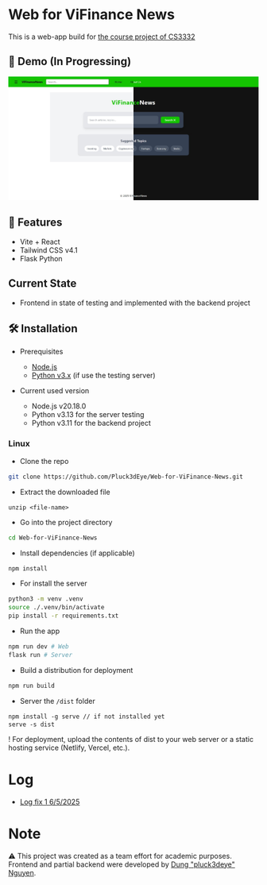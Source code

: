 # Web for ViFinance News

This is a web-app build for [the course project of CS3332](https://github.com/DTJ-Tran/VifinanceNews)

## 📸 Demo (In Progressing)

![The Main Page](./assets/MainPage.png)

## 🚀 Features

- Vite + React
- Tailwind CSS v4.1
- Flask Python

## Current State
- Frontend in state of testing and implemented with the backend project

## 🛠️ Installation
- Prerequisites  
    - [Node.js](https://nodejs.org/en/download)  
    - [Python v3.x](https://www.python.org/downloads/) (if use the testing server)

- Current used version  
    - Node.js v20.18.0
    - Python v3.13 for the server testing
    - Python v3.11 for the backend project

### Linux
- Clone the repo
```bash
git clone https://github.com/Pluck3dEye/Web-for-ViFinance-News.git
```
- Extract the downloaded file
```
unzip <file-name>
```

- Go into the project directory
```bash
cd Web-for-ViFinance-News
```

- Install dependencies (if applicable)
```bash
npm install 
```

- For install the server 
```bash
python3 -m venv .venv
source ./.venv/bin/activate
pip install -r requirements.txt 
```

- Run the app
```bash
npm run dev # Web
flask run # Server
```

- Build a distribution for deployment
```bash
npm run build
```

- Server the `/dist` folder
```dotnetcli
npm install -g serve // if not installed yet
serve -s dist
```
! For deployment, upload the contents of dist to your web server or a static hosting service (Netlify, Vercel, etc.).

# Log

- [Log fix 1 6/5/2025](https://gist.github.com/Blindn3ss/e2fbb6ecc9437e8c0ffe321314612521) 



# Note
⚠️ This project was created as a team effort for academic purposes.
Frontend and partial backend were developed by [Dung "pluck3deye" Nguyen](https://github.com/Pluck3dEye).
